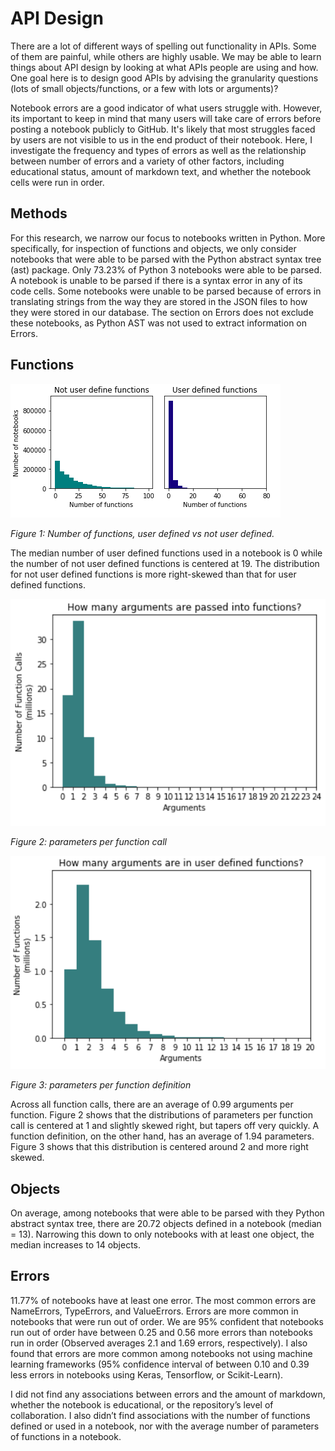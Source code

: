 # API Design

There are a lot of different ways of spelling out functionality in APIs. Some of them are painful, while others are highly usable. We may be able to learn things about API design by looking at what APIs people are using and how. One goal here is to design good APIs by advising the granularity questions (lots of small objects/functions, or a few with lots or arguments)?

Notebook errors are a good indicator of what users struggle with. However, its important to keep in mind that many users will take care of errors before posting a notebook publicly to GitHub. It's likely that most struggles faced by users are not visible to us in the end product of their notebook. Here, I investigate the frequency and types of errors as well as the relationship between number of errors and a variety of other factors, including educational status, amount of markdown text, and whether the notebook cells were run in order.

## Methods

For this research, we narrow our focus to notebooks written in Python. More specifically, for inspection of functions and objects, we only consider notebooks that were able to be parsed with the Python abstract syntax tree (ast) package. Only 73.23% of Python 3 notebooks were able to be parsed. A notebook is unable to be parsed if there is a syntax error in any of its code cells. Some notebooks were unable to be parsed because of errors in translating strings from the way they are stored in the JSON files to how they were stored in our database. The section on Errors does not exclude these notebooks, as Python AST was not used to extract information on Errors.

## Functions


![](./images/functions_hist.png)

*Figure 1: Number of functions, user defined vs not user defined.*

The median number of user defined functions used in a notebook is 0 while the number of not user defined functions is centered at 19. The distribution for not user defined functions is more right-skewed than that for user defined functions.


![](./images/call_params.png)

*Figure 2: parameters per function call*

![](./images/def_params.png)

*Figure 3: parameters per function definition*

Across all function calls, there are an average of 0.99 arguments per function. Figure 2 shows that the distributions of parameters per function call is centered at 1 and slightly skewed right, but tapers off very quickly. A function definition, on the other hand, has an average of 1.94 parameters. Figure 3 shows that this distribution is centered around 2 and more right skewed.

## Objects

On average, among notebooks that were able to be parsed with they Python abstract syntax tree, there are 20.72 objects defined in a notebook (median = 13). Narrowing this down to only notebooks with at least one object, the median increases to 14 objects.

## Errors

11.77% of notebooks have at least one error. The most common errors are NameErrors, TypeErrors, and ValueErrors. Errors are more common in notebooks that were run out of order. We are 95% confident that notebooks run out of order have between 0.25 and 0.56 more errors than notebooks run in order (Observed averages 2.1 and 1.69 errors, respectively). I also found that errors are more common among notebooks not using machine learning frameworks (95% confidence interval of between 0.10 and 0.39 less errors in notebooks using Keras, Tensorflow, or Scikit-Learn).

I did not find any associations between errors and the amount of markdown, whether the notebook is educational, or the repository’s level of collaboration. I also didn’t find associations with the number of functions defined or used in a notebook, nor with the average number of parameters of functions in a notebook.
